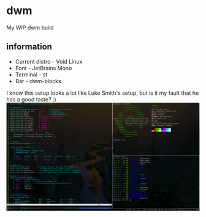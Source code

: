 # dwm
My WIP dwm build

## information
* Current distro - Void Linux
* Font - JetBrains Mono
* Terminal - st
* Bar - dwm-blocks

I know this setup looks a lot like Luke Smith's setup, but is it my fault that he has a good taste? :)
![Screenshot of my DWM rice](screenshot.png?raw=true "Screenshot")
